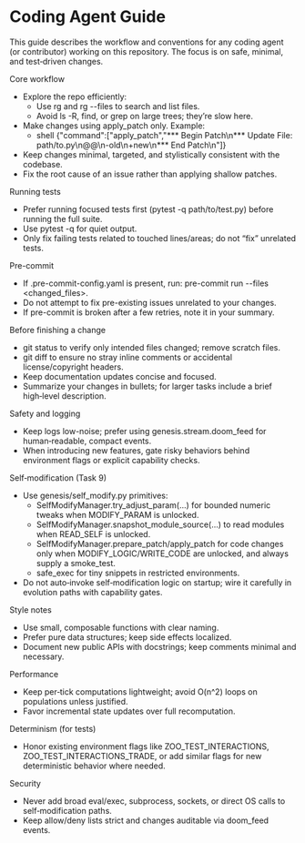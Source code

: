 # Coding Agent Guide

This guide describes the workflow and conventions for any coding agent (or contributor) working on this repository. The focus is on safe, minimal, and test‑driven changes.

Core workflow
- Explore the repo efficiently:
  - Use rg and rg --files to search and list files.
  - Avoid ls -R, find, or grep on large trees; they’re slow here.
- Make changes using apply_patch only. Example:
  - shell {"command":["apply_patch","*** Begin Patch\n*** Update File: path/to.py\n@@\n-old\n+new\n*** End Patch\n"]}
- Keep changes minimal, targeted, and stylistically consistent with the codebase.
- Fix the root cause of an issue rather than applying shallow patches.

Running tests
- Prefer running focused tests first (pytest -q path/to/test.py) before running the full suite.
- Use pytest -q for quiet output.
- Only fix failing tests related to touched lines/areas; do not “fix” unrelated tests.

Pre-commit
- If .pre-commit-config.yaml is present, run: pre-commit run --files <changed_files>.
- Do not attempt to fix pre-existing issues unrelated to your changes.
- If pre-commit is broken after a few retries, note it in your summary.

Before finishing a change
- git status to verify only intended files changed; remove scratch files.
- git diff to ensure no stray inline comments or accidental license/copyright headers.
- Keep documentation updates concise and focused.
- Summarize your changes in bullets; for larger tasks include a brief high‑level description.

Safety and logging
- Keep logs low-noise; prefer using genesis.stream.doom_feed for human‑readable, compact events.
- When introducing new features, gate risky behaviors behind environment flags or explicit capability checks.

Self‑modification (Task 9)
- Use genesis/self_modify.py primitives:
  - SelfModifyManager.try_adjust_param(...) for bounded numeric tweaks when MODIFY_PARAM is unlocked.
  - SelfModifyManager.snapshot_module_source(...) to read modules when READ_SELF is unlocked.
  - SelfModifyManager.prepare_patch/apply_patch for code changes only when MODIFY_LOGIC/WRITE_CODE are unlocked, and always supply a smoke_test.
  - safe_exec for tiny snippets in restricted environments.
- Do not auto‑invoke self‑modification logic on startup; wire it carefully in evolution paths with capability gates.

Style notes
- Use small, composable functions with clear naming.
- Prefer pure data structures; keep side effects localized.
- Document new public APIs with docstrings; keep comments minimal and necessary.

Performance
- Keep per‑tick computations lightweight; avoid O(n^2) loops on populations unless justified.
- Favor incremental state updates over full recomputation.

Determinism (for tests)
- Honor existing environment flags like ZOO_TEST_INTERACTIONS, ZOO_TEST_INTERACTIONS_TRADE, or add similar flags for new deterministic behavior where needed.

Security
- Never add broad eval/exec, subprocess, sockets, or direct OS calls to self‑modification paths.
- Keep allow/deny lists strict and changes auditable via doom_feed events.

